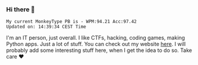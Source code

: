 ### Hi there 👋
<!-- PB START -->
```
My current MonkeyType PB is - WPM:94.21 Acc:97.42
Updated on: 14:39:34 CEST Time
```
<!-- PB END -->
I'm an IT person, just overall. I like CTFs, hacking, coding games, making Python apps. Just a lot of stuff.
You can check out my website [here](https://skill3472.github.io/).
I will probably add some interesting stuff here, when I get the idea to do so. Take care ❤️
